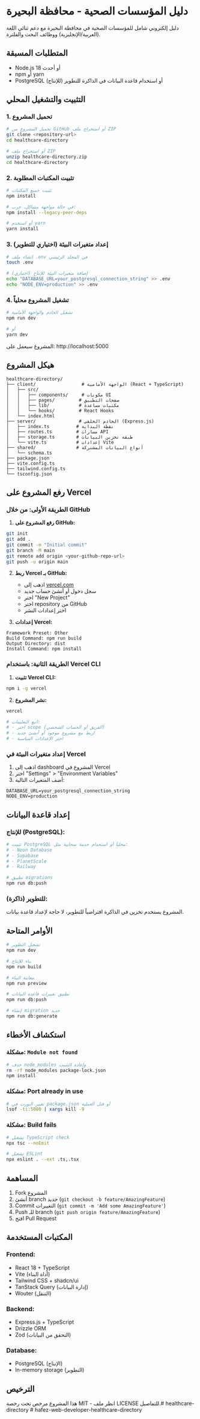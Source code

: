 # دليل المؤسسات الصحية - محافظة البحيرة

دليل إلكتروني شامل للمؤسسات الصحية في محافظة البحيرة مع دعم ثنائي اللغة (العربية/الإنجليزية) ووظائف البحث والفلترة.

## المتطلبات المسبقة

- Node.js 18 أو أحدث
- npm أو yarn
- PostgreSQL (للإنتاج) أو استخدام قاعدة البيانات في الذاكرة للتطوير

## التثبيت والتشغيل المحلي

### 1. تحميل المشروع
```bash
# تحميل المشروع من GitHub أو استخراج ملف ZIP
git clone <repository-url>
cd healthcare-directory

# أو استخراج ملف ZIP
unzip healthcare-directory.zip
cd healthcare-directory
```

### 2. تثبيت المكتبات المطلوبة
```bash
# تثبيت جميع المكتبات
npm install

# في حالة مواجهة مشاكل، جرب:
npm install --legacy-peer-deps

# أو استخدم yarn
yarn install
```

### 3. إعداد متغيرات البيئة (اختياري للتطوير)
```bash
# انشاء ملف .env في المجلد الرئيسي
touch .env

# إضافة متغيرات البيئة للإنتاج (اختياري)
echo "DATABASE_URL=your_postgresql_connection_string" >> .env
echo "NODE_ENV=production" >> .env
```

### 4. تشغيل المشروع محلياً
```bash
# تشغيل الخادم والواجهة الأمامية
npm run dev

# أو
yarn dev
```

المشروع سيعمل على: http://localhost:5000

## هيكل المشروع

```
healthcare-directory/
├── client/                 # الواجهة الأمامية (React + TypeScript)
│   ├── src/
│   │   ├── components/     # مكونات UI
│   │   ├── pages/         # صفحات التطبيق
│   │   ├── lib/           # مكتبات مساعدة
│   │   └── hooks/         # React Hooks
│   └── index.html
├── server/                # الخادم الخلفي (Express.js)
│   ├── index.ts          # نقطة البداية
│   ├── routes.ts         # مسارات API
│   ├── storage.ts        # طبقة تخزين البيانات
│   └── vite.ts           # إعدادات Vite
├── shared/               # أنواع البيانات المشتركة
│   └── schema.ts
├── package.json
├── vite.config.ts
├── tailwind.config.ts
└── tsconfig.json
```

## رفع المشروع على Vercel

### الطريقة الأولى: من خلال GitHub

1. **رفع المشروع على GitHub:**
```bash
git init
git add .
git commit -m "Initial commit"
git branch -M main
git remote add origin <your-github-repo-url>
git push -u origin main
```

2. **ربط Vercel بـ GitHub:**
   - اذهب إلى [vercel.com](https://vercel.com)
   - سجل دخول أو أنشئ حساب جديد
   - اختر "New Project"
   - اختر repository من GitHub
   - اختر إعدادات النشر

3. **إعدادات Vercel:**
```
Framework Preset: Other
Build Command: npm run build
Output Directory: dist
Install Command: npm install
```

### الطريقة الثانية: باستخدام Vercel CLI

1. **تثبيت Vercel CLI:**
```bash
npm i -g vercel
```

2. **نشر المشروع:**
```bash
vercel

# اتبع التعليمات:
# - اختر scope (الفريق أو الحساب الشخصي)
# - اربط مع مشروع موجود أو أنشئ جديد
# - اختر الإعدادات المناسبة
```

### إعداد متغيرات البيئة في Vercel

1. اذهب إلى dashboard المشروع في Vercel
2. اختر "Settings" > "Environment Variables"
3. أضف المتغيرات التالية:
```
DATABASE_URL=your_postgresql_connection_string
NODE_ENV=production
```

## إعداد قاعدة البيانات

### للإنتاج (PostgreSQL):
```bash
# تثبيت PostgreSQL محلياً أو استخدام خدمة سحابية مثل:
# - Neon Database
# - Supabase
# - PlanetScale
# - Railway

# تطبيق migrations
npm run db:push
```

### للتطوير (ذاكرة):
المشروع يستخدم تخزين في الذاكرة افتراضياً للتطوير، لا حاجة لإعداد قاعدة بيانات.

## الأوامر المتاحة

```bash
# تشغيل التطوير
npm run dev

# بناء للإنتاج
npm run build

# معاينة البناء
npm run preview

# تطبيق تغييرات قاعدة البيانات
npm run db:push

# إنشاء migration جديد
npm run db:generate
```

## استكشاف الأخطاء

### مشكلة: `Module not found`
```bash
# حذف node_modules وإعادة التثبيت
rm -rf node_modules package-lock.json
npm install
```

### مشكلة: Port already in use
```bash
# تغيير البورت في package.json أو قتل العملية
lsof -ti:5000 | xargs kill -9
```

### مشكلة: Build fails
```bash
# تشغيل TypeScript check
npx tsc --noEmit

# تشغيل ESLint
npx eslint . --ext .ts,.tsx
```

## المساهمة

1. Fork المشروع
2. أنشئ branch جديد (`git checkout -b feature/AmazingFeature`)
3. Commit التغييرات (`git commit -m 'Add some AmazingFeature'`)
4. Push للـ branch (`git push origin feature/AmazingFeature`)
5. افتح Pull Request

## المكتبات المستخدمة

### Frontend:
- React 18 + TypeScript
- Vite (أداة البناء)
- Tailwind CSS + shadcn/ui
- TanStack Query (إدارة البيانات)
- Wouter (التنقل)

### Backend:
- Express.js + TypeScript
- Drizzle ORM
- Zod (التحقق من البيانات)

### Database:
- PostgreSQL (الإنتاج)
- In-memory storage (التطوير)

## الترخيص

هذا المشروع مرخص تحت رخصة MIT - انظر ملف LICENSE للتفاصيل.#   h e a l t h c a r e - d i r e c t o r y  
 #   h a f e z - w e b - d e v e l o p e r - h e a l t h c a r e - d i r e c t o r y  
 